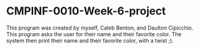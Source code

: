 # CMPINF-0010-Week-6-project
This program was created by myself, Caleb Benton, and Daulton Cipicchio.
This program asks the user for their name and their favorite color.
The system then print their name and their favorite color, with a twist ;).

